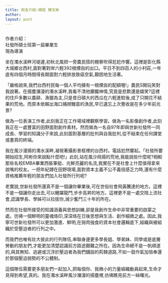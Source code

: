 ```yaml
---
title: 校友介紹:碩班 陳文彬
author: 
layout: post
---
```


<span class="image right"><img src="{{ 'assets/images/alumni/chenwen01.jpg' | relative_url }}" alt="" /></span>

作者介紹：  
社發所碩士班第一屆畢業生  
現為導演 
 	
坐在濁水溪畔河堤邊,初秋北風把一旁農民搭的棚寮吹得尬尬作響。這裡是彰化縣大城鄉台西村,面對著對岸六輕392根煙囪的出口。平日不到四百人的小村莊,一年底有四個月時間得長期面對六輕排放致癌空氣,艱困地生活著。

「嚴格說來,我們台西村民每一個人平均擁有一根煙囪的配額喔!」農民S開玩笑對我說著。在揚塵瀰漫的濁水溪畔,我看不清他朦朧神情,究竟是悲歎還是嬉笑?這裡的住戶多數以農耕、漁獵為主,只是昔日碩大的西瓜在六輕進駐後,成了只開花不結果的荒地。而原本依賴出海口捕撈鰻苗的漁民,早已遺忘上次豐收是在多少年前光景?

做為一位表演工作者,此刻我正在工作場域裡觀察學習。做為一名影像創作者,此刻我正在一處豐富的田野面對創作素材。然而做為一名自97年即與世新社發所一同成長、學習的知識分子來說,此刻面對基層的批判與自我批判,從不結束在任何課堂或書頁的終端。

我在風沙漫揚的濁水溪畔,凝視著攝影景框裡的台西村。電話尬然響起。「社發所要開始招生,阿彬你來說點什麼吧!」此刻,站在風沙飛揚的荒地,我能說些什麼呢?相較那些名校EMBA畢業西裝筆挺、光鮮亮麗的名流,我實在不是社會上什麼值得拿來說嘴的校友。一把年紀蹲在田野現場,面對資本主義不公不義倍感乏力時,還有什麼資格推薦年輕的朋友們加入社發所行列呢?

老實說,世新社發所還真不是一個讓你畢業後,可在世俗社會飛黃騰達的地方。這裡不是一個讓你走出去,可以鯉躍龍門,步步高昇的地方。這裡更不是一處交陪上流社會,認識學長、學姊可以拉拔你,減少奮鬥三十年的所在。

然而在社發所接受的知識涵養與思想訓練,卻是我創作生命中非常重要的啟蒙之處。彷彿一個鮮明的靈魂烙印,深深烙在日後思想與生活、創作細微之處。因此,我寧可世新社發所可以更加激進、鮮明,在弱肉強食的資本社會邏輯底下,組織與被組織於受壓迫者的行列之中。

而我們也唯有壯大彼此的行列隊伍,串聯身邊更多學長姐、學弟妹、同學或是底層勞動的朋友們,才能更加清楚認識前方路途艱難之所在。因為生命總不是一帆順遂的,與其無知、逃避或沉浮於壓迫者為我們舖設的荊棘道路,不如一鼓作氣加倍奉還於那個壓迫弱勢的不公體制。

這個隊伍需要更多朋友們一起加入,把每個你、我微小的力量組織動員起來,生命才見得到希望,真的。我在濁水溪畔風沙瀰漫的揚塵裡,彷彿瞧見前方一絲曙光。